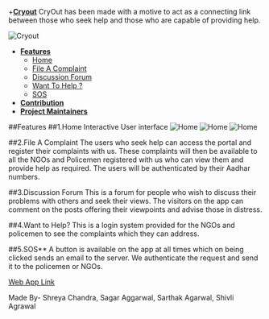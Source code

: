 +**[Cryout](#CryOut)**
CryOut has been made with a motive to act as a connecting link between those who seek help and those who are capable of providing help.

![Cryout](/../master/ScreenShots/Screenshot_20160410-123447.png "Home" )

+ **[Features](#features)**
  + [Home](#1home)
  + [File A Complaint](#2file-a-complaint)
  + [Discussion Forum](#3discussion-forum)
  + [Want To Help ?](#4want-to-help?)
  + [SOS](#5sos)
+ **[Contribution](#contribution)**
+ **[Project Maintainers](#project-maintainers)**

##Features
##1.Home
Interactive User interface 
![Home](/../master/ScreenShots/Screenshot_20160410-123447.png "Home" )
![Home](/../master/ScreenShots/Screenshot_20160410-123454.png "Home" )
![Home](/../master/ScreenShots/Screenshot_20160410-123447.png "Home" )

##2.File A Complaint
The users who seek help can access the portal and register their complaints with us. These complaints will then be available to all the NGOs and Policemen registered with us who can view them and provide help as required. The users will be authenticated by their Aadhar numbers.

##3.Discussion Forum
This is a forum for people who wish to discuss their problems with others and seek their views. The visitors on the app can comment on the posts offering their viewpoints and advise those in distress.

##4.Want to Help?
This is a login system provided for the NGOs and policemen to see the complaints which they can address. 

##5.SOS**
A button is available on the app at all times which on being clicked sends an email to the server. We authenticate the request and send it to the policemen or NGOs.


[Web App Link](https://github.com/shr7/CryOut)

Made By- Shreya Chandra, Sagar Aggarwal, Sarthak Agarwal, Shivli Agrawal
